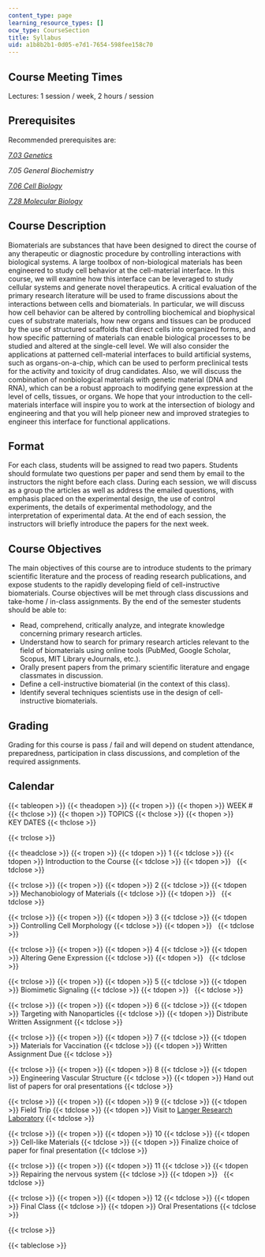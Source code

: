 ```yaml
---
content_type: page
learning_resource_types: []
ocw_type: CourseSection
title: Syllabus
uid: a1b8b2b1-0d05-e7d1-7654-598fee158c70
---
```


Course Meeting Times
--------------------

Lectures: 1 session / week, 2 hours / session

Prerequisites
-------------

Recommended prerequisites are:

[_7.03 Genetics_](/courses/7-03-genetics-fall-2004)

_7.05 General Biochemistry_

[_7.06 Cell Biology_](/courses/7-06-cell-biology-spring-2007)

[_7.28 Molecular Biology_](/courses/7-28-molecular-biology-spring-2005)

Course Description
------------------

Biomaterials are substances that have been designed to direct the course of any therapeutic or diagnostic procedure by controlling interactions with biological systems. A large toolbox of non-biological materials has been engineered to study cell behavior at the cell-material interface. In this course, we will examine how this interface can be leveraged to study cellular systems and generate novel therapeutics. A critical evaluation of the primary research literature will be used to frame discussions about the interactions between cells and biomaterials. In particular, we will discuss how cell behavior can be altered by controlling biochemical and biophysical cues of substrate materials, how new organs and tissues can be produced by the use of structured scaffolds that direct cells into organized forms, and how specific patterning of materials can enable biological processes to be studied and altered at the single-cell level. We will also consider the applications at patterned cell-material interfaces to build artificial systems, such as organs-on-a-chip, which can be used to perform preclinical tests for the activity and toxicity of drug candidates. Also, we will discuss the combination of nonbiological materials with genetic material (DNA and RNA), which can be a robust approach to modifying gene expression at the level of cells, tissues, or organs. We hope that your introduction to the cell-materials interface will inspire you to work at the intersection of biology and engineering and that you will help pioneer new and improved strategies to engineer this interface for functional applications.

Format
------

For each class, students will be assigned to read two papers. Students should formulate two questions per paper and send them by email to the instructors the night before each class. During each session, we will discuss as a group the articles as well as address the emailed questions, with emphasis placed on the experimental design, the use of control experiments, the details of experimental methodology, and the interpretation of experimental data. At the end of each session, the instructors will briefly introduce the papers for the next week.

Course Objectives
-----------------

The main objectives of this course are to introduce students to the primary scientific literature and the process of reading research publications, and expose students to the rapidly developing field of cell-instructive biomaterials. Course objectives will be met through class discussions and take-home / in-class assignments. By the end of the semester students should be able to:

*   Read, comprehend, critically analyze, and integrate knowledge concerning primary research articles.
*   Understand how to search for primary research articles relevant to the field of biomaterials using online tools (PubMed, Google Scholar, Scopus, MIT Library eJournals, etc.).
*   Orally present papers from the primary scientific literature and engage classmates in discussion.
*   Define a cell-instructive biomaterial (in the context of this class).
*   Identify several techniques scientists use in the design of cell-instructive biomaterials.

Grading
-------

Grading for this course is pass / fail and will depend on student attendance, preparedness, participation in class discussions, and completion of the required assignments.

Calendar
--------

{{< tableopen >}}
{{< theadopen >}}
{{< tropen >}}
{{< thopen >}}
WEEK #
{{< thclose >}}
{{< thopen >}}
TOPICS
{{< thclose >}}
{{< thopen >}}
KEY DATES
{{< thclose >}}

{{< trclose >}}

{{< theadclose >}}
{{< tropen >}}
{{< tdopen >}}
1
{{< tdclose >}}
{{< tdopen >}}
Introduction to the Course
{{< tdclose >}}
{{< tdopen >}}
 
{{< tdclose >}}

{{< trclose >}}
{{< tropen >}}
{{< tdopen >}}
2
{{< tdclose >}}
{{< tdopen >}}
Mechanobiology of Materials
{{< tdclose >}}
{{< tdopen >}}
 
{{< tdclose >}}

{{< trclose >}}
{{< tropen >}}
{{< tdopen >}}
3
{{< tdclose >}}
{{< tdopen >}}
Controlling Cell Morphology
{{< tdclose >}}
{{< tdopen >}}
 
{{< tdclose >}}

{{< trclose >}}
{{< tropen >}}
{{< tdopen >}}
4
{{< tdclose >}}
{{< tdopen >}}
Altering Gene Expression
{{< tdclose >}}
{{< tdopen >}}
 
{{< tdclose >}}

{{< trclose >}}
{{< tropen >}}
{{< tdopen >}}
5
{{< tdclose >}}
{{< tdopen >}}
Biomimetic Signaling
{{< tdclose >}}
{{< tdopen >}}
 
{{< tdclose >}}

{{< trclose >}}
{{< tropen >}}
{{< tdopen >}}
6
{{< tdclose >}}
{{< tdopen >}}
Targeting with Nanoparticles
{{< tdclose >}}
{{< tdopen >}}
Distribute Written Assignment
{{< tdclose >}}

{{< trclose >}}
{{< tropen >}}
{{< tdopen >}}
7
{{< tdclose >}}
{{< tdopen >}}
Materials for Vaccination
{{< tdclose >}}
{{< tdopen >}}
Written Assignment Due
{{< tdclose >}}

{{< trclose >}}
{{< tropen >}}
{{< tdopen >}}
8
{{< tdclose >}}
{{< tdopen >}}
Engineering Vascular Structure
{{< tdclose >}}
{{< tdopen >}}
Hand out list of papers for oral presentations
{{< tdclose >}}

{{< trclose >}}
{{< tropen >}}
{{< tdopen >}}
9
{{< tdclose >}}
{{< tdopen >}}
Field Trip
{{< tdclose >}}
{{< tdopen >}}
Visit to [Langer Research Laboratory](http://web.mit.edu/langerlab/)
{{< tdclose >}}

{{< trclose >}}
{{< tropen >}}
{{< tdopen >}}
10
{{< tdclose >}}
{{< tdopen >}}
Cell-like Materials
{{< tdclose >}}
{{< tdopen >}}
Finalize choice of paper for final presentation
{{< tdclose >}}

{{< trclose >}}
{{< tropen >}}
{{< tdopen >}}
11
{{< tdclose >}}
{{< tdopen >}}
Repairing the nervous system
{{< tdclose >}}
{{< tdopen >}}
 
{{< tdclose >}}

{{< trclose >}}
{{< tropen >}}
{{< tdopen >}}
12
{{< tdclose >}}
{{< tdopen >}}
Final Class
{{< tdclose >}}
{{< tdopen >}}
Oral Presentations
{{< tdclose >}}

{{< trclose >}}

{{< tableclose >}}